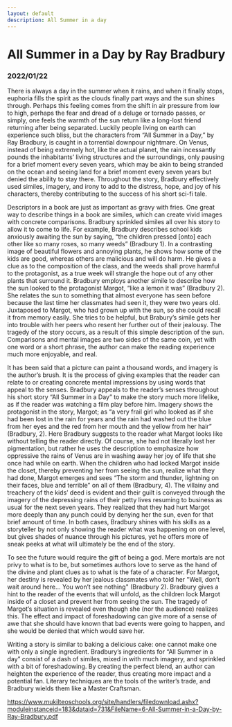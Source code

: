 ```yaml
---
layout: default
description: All Summer in a day
---
```

# All Summer in a Day by Ray Bradbury
### 2022/01/22
There is always a day in the summer when it rains, and when it finally stops,  euphoria fills the spirit as the clouds finally part ways and the sun shines through. Perhaps this feeling comes from the shift in air pressure from low to high, perhaps the fear and dread of a deluge or tornado passes, or simply, one feels the warmth of the sun return like a long-lost friend returning after being separated. Luckily people living on earth can experience such bliss, but the characters from “All Summer in a Day,” by Ray Bradbury, is caught in a torrential downpour nightmare. On Venus, instead of being extremely hot, like the actual planet, the rain incessantly pounds the inhabitants’ living structures and the surroundings, only pausing for a brief moment every seven years, which may be akin to being stranded on the ocean and seeing land for a brief moment every seven years but denied the ability to stay there. Throughout the story, Bradbury effectively used similes, imagery, and irony to add to the distress, hope, and joy of his characters, thereby contributing to the success of his short sci-fi tale.
	
Descriptors in a book are just as important as gravy with fries. One great way to describe things in a book are similes, which can create vivid images with concrete comparisons. Bradbury sprinkled similes all over his story to allow it to come to life. For example, Bradbury describes school kids anxiously awaiting the sun by saying, “the children pressed [onto] each other like so many roses, so many weeds” (Bradbury 1). In a contrasting image of beautiful flowers and annoying plants, he shows how some of the kids are good, whereas others are malicious and will do harm. He gives a clue as to the composition of the class, and the weeds shall prove harmful to the protagonist, as a true week will strangle the hope out of any other plants that surround it. Bradbury employs  another simile to describe how the sun looked to the protagonist Margot, “like a lemon it was” (Bradbury 2). She relates the sun to something that almost everyone has seen before because the last time her classmates had seen it, they were two years old. Juxtaposed to Margot, who had grown up with the sun, so she could recall it from memory easily. She tries to be helpful, but Brabury’s simile gets her into trouble with her peers who resent her further out of their jealousy. The tragedy of the story occurs, as a result of this simple description of the sun. Comparisons and mental images are two sides of the same coin, yet with one word or a short phrase, the author can make the reading experience much more enjoyable, and real.

It has been said that a picture can paint a thousand words, and imagery is the author’s brush. It is the process of giving examples that the reader can relate to or creating concrete mental impressions by using words that appeal to the senses. Bradbury appeals to the reader’s senses throughout his short story “All Summer in a Day” to make the story much more lifelike, as if the reader was watching a film play before him. Imagery shows the protagonist in the story, Margot; as “a very frail girl who looked as if she had been lost in the rain for years and the rain had washed out the blue from her eyes and the red from her mouth and the yellow from her hair” (Bradbury, 2). Here Bradbury suggests to the reader what Margot looks like without telling the reader directly. Of course, she had not literally lost her pigmentation, but rather he uses the description to emphasize how oppressive the rains of Venus are in washing away her joy of life that she once had while on earth. When the children who had locked Margot inside the closet, thereby preventing her from seeing the sun, realize what they had done, Margot emerges and sees “The storm and thunder, lightning on their faces, blue and terrible” on all of them (Bradbury, 4). The villainy and treachery of the kids’ deed is evident and their guilt is conveyed through the imagery of the depressing rains of their petty lives resuming to business as usual for the next seven years. They realized that they had hurt Margot more deeply than any punch could by denying her the sun, even for that brief amount of time. In both cases, Bradbury shines with his skills as a storyteller by not only showing the reader what was happening on one level, but gives shades of nuance through his pictures, yet he offers more of sneak peeks at what will ultimately be the end of the story. 

To see the future would require the gift of being a god. Mere mortals are not privy to what is to be, but sometimes authors love to serve as the hand of the divine and plant clues as to what is the fate of a character. For Margot, her destiny is revealed by her jealous classmates who told her   "Well, don’t wait around here… You won’t see nothing" (Bradbury 2). Bradbury gives a hint to the reader of the events that will unfold, as the children lock Margot inside of a closet and prevent her from seeing the sun. The tragedy of Margot’s situation is revealed even though she (nor the audience) realizes this. The effect and impact of foreshadowing can give more of a sense of awe that she should have known that bad events were going to happen, and she would be denied that which would save her. 

Writing a story is similar to baking a delicious cake: one cannot make one with only a single ingredient. Bradbury’s ingredients for “All Summer in a day” consist of a dash of similes, mixed in with much imagery, and sprinkled with a bit of foreshadowing. By creating the perfect blend, an author can heighten the experience of the reader, thus creating more impact and a potential fan. Literary techniques are the tools of the writer’s trade, and Bradbury wields them like a Master Craftsman.

https://www.mukilteoschools.org/site/handlers/filedownload.ashx?moduleinstanceid=183&dataid=731&FileName=6-All-Summer-in-a-Day-by-Ray-Bradbury.pdf

